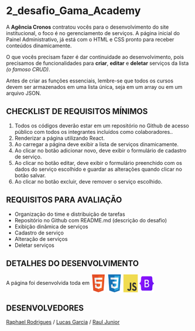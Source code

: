 # 2_desafio_Gama_Academy

A **Agência Cronos** contratou vocês para o desenvolvimento do site institucional, o foco é no gerenciamento de serviços. A página inicial do Painel Administrativo, 
já está com o HTML e CSS pronto para receber conteúdos dinamicamente.

O que vocês precisam fazer é dar continuidade ao desenvolvimento, pois precisamos de funcionalidades para __criar__, __editar__ e __deletar__ serviços da lista _(o famoso CRUD)_.

Antes de criar as funções essenciais, lembre-se que todos os cursos devem ser armazenados em uma lista única, seja em um array ou em um arquivo JSON.


## CHECKLIST DE REQUISITOS MÍNIMOS

1. Todos os códigos deverão estar em um repositório no Github de acesso público com todos os integrantes incluídos como colaboradores..
2. Renderizar a página utilizando React.
3. Ao carregar a página deve exibir a lista de serviços dinamicamente.
4. Ao clicar no botão adicionar novo, deve exibir o formulário de cadastro de serviço.
5. Ao clicar no botão editar, deve exibir o formulário preenchido com os dados do serviço escolhido e guardar as alterações quando clicar no botão salvar.
6. Ao clicar no botão excluir, deve remover o serviço escolhido.


## REQUISITOS PARA AVALIAÇÃO

* Organização do time e distribuição de tarefas
* Repositório no Github com README.md (descrição do desafio)
* Exibição dinâmica de serviços
* Cadastro de serviço
* Alteração de serviços
* Deletar serviços


## DETALHES DO DESENVOLVIMENTO

A página foi desenvolvida toda em 
  <img align="center" alt="HTML" height="50" width="40" src="https://raw.githubusercontent.com/devicons/devicon/master/icons/html5/html5-original.svg">
  <img align="center" alt="CSS" height="50" width="40" src="https://raw.githubusercontent.com/devicons/devicon/master/icons/css3/css3-original.svg">
  <img align="center" alt="JAVASCRIPT" height="50" width="40" src="https://raw.githubusercontent.com/devicons/devicon/master/icons/javascript/javascript-original.svg">
  <img align="center" alt="BOOTSTRAP" height="50" width="40" src="https://raw.githubusercontent.com/devicons/devicon/master/icons/bootstrap/bootstrap-original.svg">
  
## DESENVOLVEDORES

[Raphael Rodrigues](https://github.com/rapharodrigues04)  /  [Lucas Garcia](https://github.com/lucasgarcia561)  /  [Raul Junior](https://github.com/RaulSJR)

